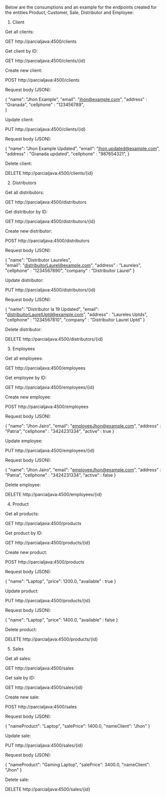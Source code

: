 Below are the consumptions and an example for the endpoints created for the entities Product, Customer, Sale, Distributor and Employee:

1) Client

Get all clients:

GET http://parcialjava:4500/clients

Get client by ID:

GET http://parcialjava:4500/clients/{id}

Create new client:

POST http://parcialjava:4500/clients

Request body (JSON):

{
  "name": "Jhon Example",
  "email": "jhon@example.com",
  "address" : "Granada",
  "cellphone" : "123456789",  
}

Update client:

PUT http://parcialjava:4500/clients/{id}

Request body (JSON):

{
  "name": "Jhon Example Updated",
  "email": "jhon.updated@example.com",
  "address" : "Granada updated",
  "cellphone" : "987654321", 
}

Delete client:

DELETE http://parcialjava:4500/clients/{id}

2) Distributors

Get all distributors:

GET http://parcialjava:4500/distributors

Get distributor by ID:

GET http://parcialjava:4500/distributors/{id}

Create new distributor:

POST http://parcialjava:4500/distributors

Request body (JSON):

{
  "name": "Distributor Laureles",  
  "email": "distribuitorLaurel@example.com",
  "address" : "Laureles",
  "cellphone" : "1234567890",
  "company" : "Distribuitor Laurel"
}

Update distributor:

PUT http://parcialjava:4500/distributors/{id}

Request body (JSON):

{
  "name": "Distributor la 19 Updated",
  "email": "distribuitorLaurelUptd@example.com",
  "address" : "Laureles Uptds",
  "cellphone" : "1234567810",
  "company" : "Distribuitor Laurel Uptd"
}

Delete distributor:

DELETE http://parcialjava:4500/distributors/{id}

3. Employees

Get all employees:

GET http://parcialjava:4500/employees

Get employee by ID:

GET http://parcialjava:4500/employees/{id}

Create new employee:

POST http://parcialjava:4500/employees

Request body (JSON):

{
  "name": "Jhon Jairo",
  "email": "employeeJhon@example.com",
  "address" : "Patria",
  "cellphone" : "3424231334",
  "active" : true
}

Update employee:

PUT http://parcialjava:4500/employees/{id}

Request body (JSON):

{
  "name": "Jhon Jairo",
  "email": "employeeJhon@example.com",
  "address" : "Patria",
  "cellphone" : "3424231334",
  "active" : false
}

Delete employee:

DELETE http://parcialjava:4500/employees/{id}

4. Product

Get all products:

GET http://parcialjava:4500/products

Get product by ID:

GET http://parcialjava:4500/products/{id}

Create new product:

POST http://parcialjava:4500/products

Request body (JSON):

{
  "name": "Laptop",
  "price": 1200.0,
  "available" : true
}

Update product:

PUT http://parcialjava:4500/products/{id}

Request body (JSON):

{
 "name": "Laptop",
  "price": 1400.0,
  "available" : false
}

Delete product:

DELETE http://parcialjava:4500/products/{id}

5. Sales

Get all sales:

GET http://parcialjava:4500/sales

Get sale by ID:

GET http://parcialjava:4500/sales/{id}

Create new sale:

POST http://parcialjava:4500/sales

Request body (JSON):

{
  "nameProduct": "Laptop",
  "salePrice": 1400.0,
  "nameClient": "Jhon"
}

Update sale:

PUT http://parcialjava:4500/sales/{id}

Request body (JSON):

{
   "nameProduct": "Gaming Laptop",
  "salePrice": 3400.0,
  "nameClient": "Jhon"
}

Delete sale:

DELETE http://parcialjava:4500/sales/{id}
